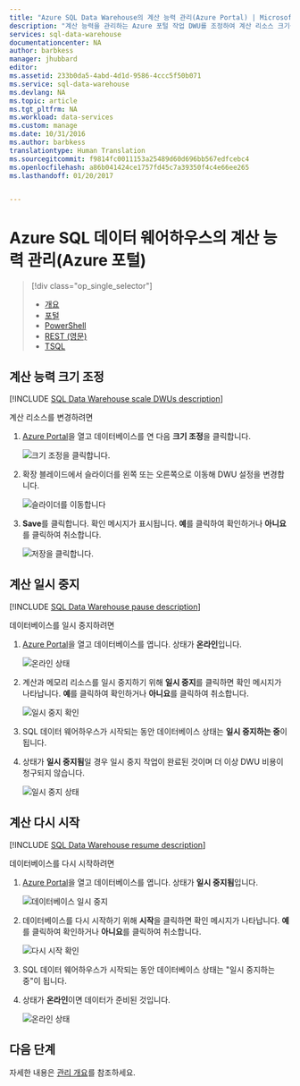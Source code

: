 ```yaml
---
title: "Azure SQL Data Warehouse의 계산 능력 관리(Azure Portal) | Microsoft Docs"
description: "계산 능력을 관리하는 Azure 포털 작업 DWU를 조정하여 계산 리소스 크기를 조정합니다. 또는 계산 리소스를 일지 중지한 다음 다시 시작하여 비용을 절감합니다."
services: sql-data-warehouse
documentationcenter: NA
author: barbkess
manager: jhubbard
editor: 
ms.assetid: 233b0da5-4abd-4d1d-9586-4ccc5f50b071
ms.service: sql-data-warehouse
ms.devlang: NA
ms.topic: article
ms.tgt_pltfrm: NA
ms.workload: data-services
ms.custom: manage
ms.date: 10/31/2016
ms.author: barbkess
translationtype: Human Translation
ms.sourcegitcommit: f9814fc0011153a25489d60d696bb567edfcebc4
ms.openlocfilehash: a86b041424ce1757fd45c7a39350f4c4e66ee265
ms.lasthandoff: 01/20/2017


---
```

# <a name="manage-compute-power-in-azure-sql-data-warehouse-azure-portal"></a>Azure SQL 데이터 웨어하우스의 계산 능력 관리(Azure 포털)
> [!div class="op_single_selector"]
> * [개요](sql-data-warehouse-manage-compute-overview.md)
> * [포털](sql-data-warehouse-manage-compute-portal.md)
> * [PowerShell](sql-data-warehouse-manage-compute-powershell.md)
> * [REST (영문)](sql-data-warehouse-manage-compute-rest-api.md)
> * [TSQL](sql-data-warehouse-manage-compute-tsql.md)
>
>


## <a name="scale-compute-power"></a>계산 능력 크기 조정
[!INCLUDE [SQL Data Warehouse scale DWUs description](../../includes/sql-data-warehouse-scale-dwus-description.md)]

계산 리소스를 변경하려면

1. [Azure Portal][Azure portal]을 열고 데이터베이스를 연 다음 **크기 조정**을 클릭합니다.

    ![크기 조정을 클릭합니다.][1]
2. 확장 블레이드에서 슬라이더를 왼쪽 또는 오른쪽으로 이동해 DWU 설정을 변경합니다.

    ![슬라이더를 이동합니다][2]
3. **Save**를 클릭합니다. 확인 메시지가 표시됩니다. **예**를 클릭하여 확인하거나 **아니요**를 클릭하여 취소합니다.

    ![저장을 클릭합니다.][3]

<a name="pause-compute-bk"></a>

## <a name="pause-compute"></a>계산 일시 중지
[!INCLUDE [SQL Data Warehouse pause description](../../includes/sql-data-warehouse-pause-description.md)]

데이터베이스를 일시 중지하려면

1. [Azure Portal][Azure portal]을 열고 데이터베이스를 엽니다. 상태가 **온라인**입니다.

    ![온라인 상태][6]
2. 계산과 메모리 리소스를 일시 중지하기 위해 **일시 중지**를 클릭하면 확인 메시지가 나타납니다. **예**를 클릭하여 확인하거나 **아니요**를 클릭하여 취소합니다.

    ![일시 중지 확인][7]
3. SQL 데이터 웨어하우스가 시작되는 동안 데이터베이스 상태는 **일시 중지하는 중**이 됩니다.
4. 상태가 **일시 중지됨**일 경우 일시 중지 작업이 완료된 것이며 더 이상 DWU 비용이 청구되지 않습니다.

    ![일시 중지 상태][4]

<a name="resume-compute-bk"></a>

## <a name="resume-compute"></a>계산 다시 시작
[!INCLUDE [SQL Data Warehouse resume description](../../includes/sql-data-warehouse-resume-description.md)]

데이터베이스를 다시 시작하려면

1. [Azure Portal][Azure portal]을 열고 데이터베이스를 엽니다. 상태가 **일시 중지됨**입니다.

    ![데이터베이스 일시 중지][4]
2. 데이터베이스를 다시 시작하기 위해 **시작**을 클릭하면 확인 메시지가 나타납니다. **예**를 클릭하여 확인하거나 **아니요**를 클릭하여 취소합니다.

    ![다시 시작 확인][5]
3. SQL 데이터 웨어하우스가 시작되는 동안 데이터베이스 상태는 "일시 중지하는 중"이 됩니다.
4. 상태가 **온라인**이면 데이터가 준비된 것입니다.

    ![온라인 상태][6]

<a name="next-steps-bk"></a>

## <a name="next-steps"></a>다음 단계
자세한 내용은 [관리 개요][Management overview]를 참조하세요.

<!--Image references-->
[1]: ./media/sql-data-warehouse-manage-compute-portal/click-scale.png
[2]: ./media/sql-data-warehouse-manage-compute-portal/move-slider.png
[3]: ./media/sql-data-warehouse-manage-compute-portal/click-save.png
[4]: ./media/sql-data-warehouse-manage-compute-portal/resume-database.png
[5]: ./media/sql-data-warehouse-manage-compute-portal/resume-confirm.png
[6]: ./media/sql-data-warehouse-manage-compute-portal/pause-database.png
[7]: ./media/sql-data-warehouse-manage-compute-portal/pause-confirm.png

<!--Article references-->
[Management overview]: ./sql-data-warehouse-overview-manage.md
[Manage compute overview]: ./sql-data-warehouse-manage-compute-overview.md

<!--MSDN references-->


<!--Other Web references-->

[Azure portal]: http://portal.azure.com/

